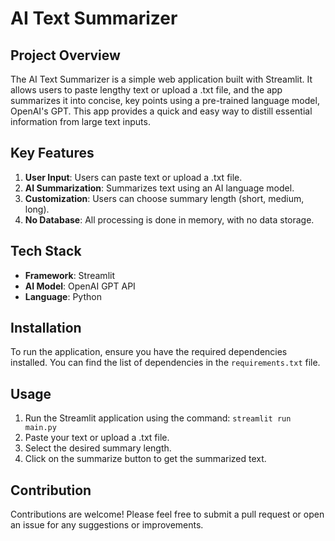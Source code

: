 # AI Text Summarizer

## Project Overview
The AI Text Summarizer is a simple web application built with Streamlit. It allows users to paste lengthy text or upload a .txt file, and the app summarizes it into concise, key points using a pre-trained language model, OpenAI's GPT. This app provides a quick and easy way to distill essential information from large text inputs.

## Key Features
1. **User Input**: Users can paste text or upload a .txt file.
2. **AI Summarization**: Summarizes text using an AI language model.
3. **Customization**: Users can choose summary length (short, medium, long).
4. **No Database**: All processing is done in memory, with no data storage.

## Tech Stack
- **Framework**: Streamlit
- **AI Model**: OpenAI GPT API 
- **Language**: Python

## Installation
To run the application, ensure you have the required dependencies installed. You can find the list of dependencies in the `requirements.txt` file.

## Usage
1. Run the Streamlit application using the command: `streamlit run main.py`
2. Paste your text or upload a .txt file.
3. Select the desired summary length.
4. Click on the summarize button to get the summarized text.

## Contribution
Contributions are welcome! Please feel free to submit a pull request or open an issue for any suggestions or improvements.